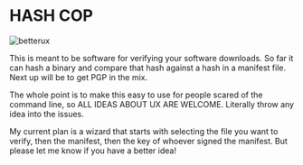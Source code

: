 # HASH COP

![betterux](https://user-images.githubusercontent.com/543668/116003939-661db100-a5ce-11eb-9728-ddb40d2590f1.png)

This is meant to be software for verifying your software downloads. So far it can hash a binary and compare that hash against a hash in a manifest file. Next up will be to get PGP in the mix.

The whole point is to make this easy to use for people scared of the command line, so ALL IDEAS ABOUT UX ARE WELCOME. Literally throw any idea into the issues.

My current plan is a wizard that starts with selecting the file you want to verify, then the manifest, then the key of whoever signed the manifest. But please let me know if you have a better idea!
